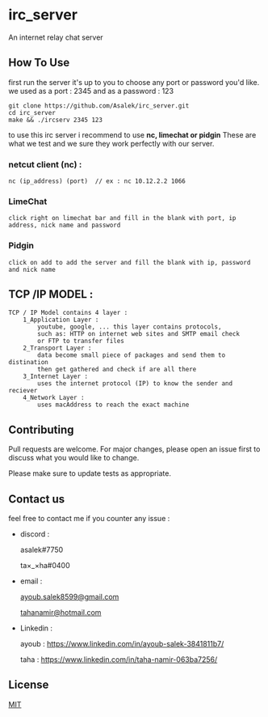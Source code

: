 # irc_server

An internet relay chat server

## How To Use

first run the server it's up to you to choose any port or password you'd like.
we used as a port : 2345 and as a password : 123

```
git clone https://github.com/Asalek/irc_server.git
cd irc_server
make && ./ircserv 2345 123
```

to use this irc server i recommend to use <strong>nc, limechat or pidgin</strong> These are what we test and we sure they work perfectly with our server.

### netcut client (nc) :

	nc (ip_address) (port) 	// ex : nc 10.12.2.2 1066

### LimeChat
	
	click right on limechat bar and fill in the blank with port, ip address, nick name and password

### Pidgin

	click on add to add the server and fill the blank with ip, password and nick name


## TCP /IP MODEL :
	TCP / IP Model contains 4 layer :
		1_Application Layer :
			youtube, google, ... this layer contains protocols,
			such as: HTTP on internet web sites and SMTP email check
			or FTP to transfer files
		2_Transport Layer :
			data become small piece of packages and send them to distination
			then get gathered and check if are all there
		3_Internet Layer :
			uses the internet protocol (IP) to know the sender and reciever
		4_Network Layer :
			uses macAddress to reach the exact machine

## Contributing
Pull requests are welcome. For major changes, please open an issue first to discuss what you would like to change.

Please make sure to update tests as appropriate.

## Contact us

feel free to contact me if you counter any issue : 
- discord :

	asalek#7750
	
	ta×_×ha#0400
- email :

	ayoub.salek8599@gmail.com

	tahanamir@hotmail.com
- Linkedin :

	ayoub :
		https://www.linkedin.com/in/ayoub-salek-3841811b7/

	taha :
		https://www.linkedin.com/in/taha-namir-063ba7256/

## License
[MIT](https://choosealicense.com/licenses/mit/)
